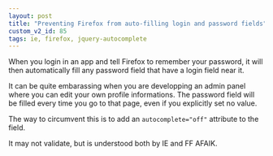```yaml
---
layout: post
title: "Preventing Firefox from auto-filling login and password fields"
custom_v2_id: 85
tags: ie, firefox, jquery-autocomplete
---
```


When you login in an app and tell Firefox to remember your password, it will
then automatically fill any password field that have a login field near it.

It can be quite embarassing when you are developping an admin panel where you
can edit your own profile informations. The password field will be filled
every time you go to that page, even if you explicitly set no value.

The way to circumvent this is to add an `autocomplete="off"` attribute to the
field.

It may not validate, but is understood both by IE and FF AFAIK.